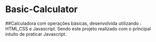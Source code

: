 # Basic-Calculator
##Calculadora com operações básicas, desenvolvida utilizando : HTML,CSS e Javascript. Sendo este projeto realizado com o principal intuito de praticar Javascript.


